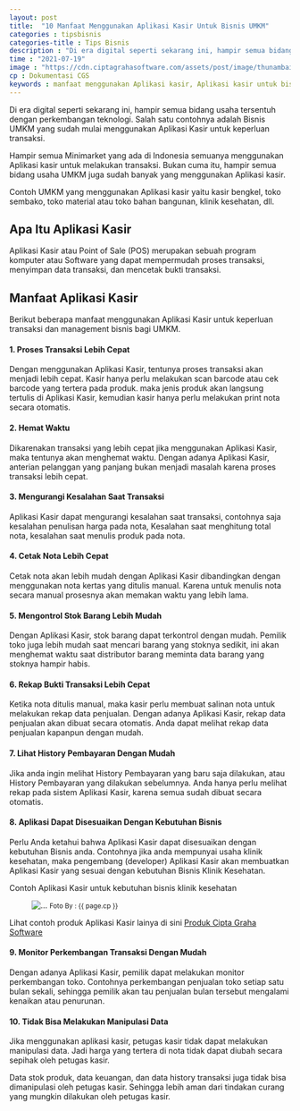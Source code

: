 ```yaml
---
layout: post
title:  "10 Manfaat Menggunakan Aplikasi Kasir Untuk Bisnis UMKM"
categories : tipsbisnis
categories-title : Tips Bisnis
description : "Di era digital seperti sekarang ini, hampir semua bidang usaha tersentuh dengan perkembangan teknologi"
time : "2021-07-19"
image : "https://cdn.ciptagrahasoftware.com/assets/post/image/thunambail-10-manfaat-mesin-kasir.png"
cp : Dokumentasi CGS
keywords : manfaat menggunakan Aplikasi kasir, Aplikasi kasir untuk bisnis, manfaat Aplikasi kasir untuk UMKM, Manfaat Aplikasi kasir untuk Bisnis
---
```

Di era digital seperti sekarang ini, hampir semua bidang usaha tersentuh dengan perkembangan teknologi. Salah satu contohnya adalah Bisnis UMKM yang sudah mulai menggunakan Aplikasi Kasir untuk keperluan transaksi.

Hampir semua Minimarket yang ada di Indonesia semuanya menggunakan Aplikasi kasir untuk melakukan transaksi. Bukan cuma itu, hampir semua bidang usaha UMKM juga sudah banyak yang menggunakan Aplikasi kasir. 

Contoh UMKM yang menggunakan Aplikasi kasir yaitu kasir bengkel, toko sembako, toko material atau toko bahan bangunan, klinik kesehatan, dll.

<h2 class="cgs-title">Apa Itu Aplikasi Kasir</h2>

Aplikasi Kasir atau Point of Sale (POS) merupakan sebuah program komputer atau Software yang dapat mempermudah proses transaksi, menyimpan data transaksi, dan mencetak bukti transaksi.

<h2 class="cgs-title">Manfaat Aplikasi Kasir</h2>

Berikut beberapa manfaat menggunakan Aplikasi Kasir untuk keperluan transaksi dan management bisnis bagi UMKM.

<h4 class="cgs-title">1. Proses Transaksi Lebih Cepat </h4>

Dengan menggunakan Aplikasi Kasir, tentunya proses transaksi akan menjadi lebih cepat. Kasir hanya perlu melakukan scan barcode atau cek barcode yang tertera pada produk. maka jenis produk akan langsung tertulis di Aplikasi Kasir, kemudian kasir hanya perlu melakukan print nota secara otomatis.

<h4 class="cgs-title">2. Hemat Waktu </h4>

Dikarenakan transaksi yang lebih cepat jika menggunakan Aplikasi Kasir, maka tentunya akan menghemat waktu. Dengan adanya Aplikasi Kasir, anterian pelanggan yang panjang bukan menjadi masalah karena proses transaksi lebih cepat.

<h4 class="cgs-title">3. Mengurangi Kesalahan Saat Transaksi </h4>

Aplikasi Kasir dapat mengurangi kesalahan saat transaksi, contohnya saja kesalahan penulisan harga pada nota, Kesalahan saat menghitung total nota, kesalahan saat menulis produk pada nota.

<h4 class="cgs-title">4. Cetak Nota Lebih Cepat </h4>

Cetak nota akan lebih mudah dengan Aplikasi Kasir dibandingkan dengan menggunakan nota kertas yang ditulis manual. Karena untuk menulis nota secara manual prosesnya akan memakan waktu yang lebih lama.

<h4 class="cgs-title">5. Mengontrol Stok Barang Lebih Mudah  </h4>

Dengan Aplikasi Kasir, stok barang dapat terkontrol dengan mudah. Pemilik toko juga lebih mudah saat mencari barang yang stoknya sedikit, ini akan menghemat waktu saat distributor barang meminta data barang yang stoknya hampir habis.

<h4 class="cgs-title">6. Rekap Bukti Transaksi Lebih Cepat </h4>

Ketika nota ditulis manual, maka kasir perlu membuat salinan nota untuk melakukan rekap data penjualan. Dengan adanya Aplikasi Kasir, rekap data penjualan akan dibuat secara otomatis. Anda dapat melihat rekap data penjualan kapanpun dengan mudah.

<h4 class="cgs-title">7. Lihat History Pembayaran Dengan Mudah </h4>

Jika anda ingin melihat History Pembayaran yang baru saja dilakukan, atau History Pembayaran yang dilakukan sebelumnya. Anda hanya perlu melihat rekap pada sistem Aplikasi Kasir, karena semua sudah dibuat secara otomatis.

<h4 class="cgs-title">8. Aplikasi Dapat Disesuaikan Dengan Kebutuhan Bisnis </h4>

Perlu Anda ketahui bahwa Aplikasi Kasir dapat disesuaikan dengan kebutuhan Bisnis anda. Contohnya jika anda mempunyai usaha klinik kesehatan, maka pengembang (developer) Aplikasi Kasir akan membuatkan Aplikasi Kasir yang sesuai dengan kebutuhan Bisnis Klinik Kesehatan.

Contoh Aplikasi Kasir untuk kebutuhan bisnis klinik kesehatan

  <figure class="text-center">
 <img class="img-fluid rounded shadow-sm" src="{{ site.cdn }}/assets/produk-kami/medikarahma.png" alt="..." />
                    <small class="bg-light ">Foto By : {{ page.cp }}</small>
</figure>

Lihat contoh produk Aplikasi Kasir lainya di sini [Produk Cipta Graha Software](site.url/p/software-redirect)

<h4 class="cgs-title">9. Monitor Perkembangan Transaksi Dengan Mudah </h4>

Dengan adanya Aplikasi Kasir, pemilik dapat melakukan monitor perkembangan toko. Contohnya perkembangan penjualan toko setiap satu bulan sekali, sehingga pemilik akan tau penjualan bulan tersebut mengalami kenaikan atau penurunan.

<h4 class="cgs-title">10. Tidak Bisa Melakukan Manipulasi Data </h4>

Jika menggunakan aplikasi kasir, petugas kasir tidak dapat melakukan manipulasi data. Jadi harga yang tertera di nota tidak dapat diubah secara sepihak oleh petugas kasir. 

Data stok produk, data keuangan, dan data history transaksi juga tidak bisa dimanipulasi oleh petugas kasir. Sehingga lebih aman dari tindakan curang yang mungkin dilakukan oleh petugas kasir.